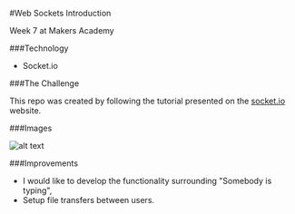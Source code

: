 #Web Sockets Introduction

Week 7 at Makers Academy

###Technology

- Socket.io


###The Challenge

This repo was created by following the tutorial presented on the
[socket.io](http://socket.io/get-started/chat/) website.

###Images

![alt text](/images/chatserver 
"Chat Server")

###Improvements

- I would like to develop the functionality surrounding "Somebody is typing",
- Setup file transfers between users. 
